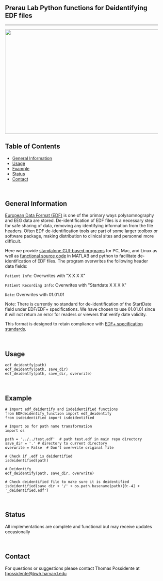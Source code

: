 ## Prerau Lab Python functions for Deidentifying EDF files
---

<img class="alignnone size-full wp-image-1590" src="https://prerau.bwh.harvard.edu/wp-content/uploads/2021/02/Splash-noversion.png" alt="" width="960" height="342" />
<br/>


## Table of Contents
* [General Information](#general-information)
* [Usage](#usage)
* [Example](#example)
* [Status](#status)
* [Contact](#contact)

<br/>


## General Information
<a href="https://www.edfplus.info/" target="_blank" rel="noopener">European Data Format (EDF)</a> is one of the primary ways polysomnography and EEG data are stored. De-identification of EDF files is a necessary step for safe sharing of data, removing any identifying information from the file headers. Often EDF de-identification tools are part of some larger toolbox or software package, making distribution to clinical sites and personnel more difficult.

Here we provide [standalone GUI-based programs](#deidentifier-standalone-program) for PC, Mac, and Linux as well as [functional source code](#deidentification-functions) in MATLAB and python to facilitate de-identification of EDF files.
The program overwrites the following header data fields:

<code>Patient Info</code>: Overwrites with "X X X X"

<code>Patient Recording Info</code>: Overwrites with "Startdate X X X X"

<code>Date</code>: Overwrites with 01.01.01

Note: There is currently no standard for de-identification of the StartDate field under EDF/EDF+ specifications. We have chosen to use 01.01.01 since it will not return an error for readers or viewers that verify date validity. 

This format is designed to retain compliance with <a href="https://www.edfplus.info/specs/edfplus.html">EDF+ specification standards</a>.

<br/>

## Usage

```
edf_deidentfy(path)
edf_deidentfy(path, save_dir)
edf_deidentfy(path, save_dir, overwrite)
```

<br/>

## Example

```
# Import edf_deidentify and isdeidentified functions
from EDFdeidentify_function import edf_deidentify
from isdeidentified import isdeidentified

# Import os for path name transformation
import os 

path = '../../test.edf'  # path test.edf in main repo directory
save_dir = '.' # directory to current directory
overwrite = False  # Don't overwrite original file

# Check if .edf is deidentified
isdeidentified(path)

# Deidentify
edf_deidentify(path, save_dir, overwrite)

# Check deidentified file to make sure it is deidentified
isdeidentified(save_dir + '/' + os.path.basename(path)[0:-4] + '_deidentified.edf')

```

<br/>

## Status
All implementations are complete and functional but may receive updates occasionally 

<br/>

## Contact
For questions or suggestions please contact Thomas Possidente at tpossidente@bwh.harvard.edu 
